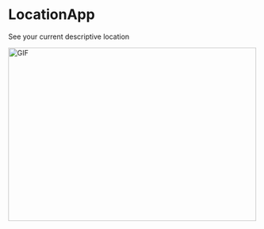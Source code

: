 # LocationApp

See your current descriptive location 

<img alt="GIF" src="leetcode.png" width="500" height="350" />
